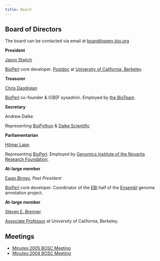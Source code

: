 ```yaml
---
title: Board
---
```


Board of Directors
------------------

The board can be contacted via email at <board@open-bio.org>

**President**

  
[Jason Stajich](bp:Jason_Stajich "wikilink")

[BioPerl](bp:BioPerl "wikilink") core developer.
[Postdoc](http://pmb.berkeley.edu/~taylor/people/js.html) at [University
of California, Berkeley](http://www.berkeley.edu/).

**Treasurer**

  
[Chris Dagdigian](bp:Chris_Dagdigian "wikilink")

[BioPerl](bp:BioPerl "wikilink") co-founder & O|B|F sysadmin. Employed
by [the BioTeam](http://www.bioteam.net).

**Secretary**

  
Andrew Dalke

Representing [BioPython](http://www.biopython.org) & [Dalke
Scientific](http://www.dalkescientific.com)

**Parliamentarian**

  
[Hilmar Lapp](bp:Hilmar_Lapp "wikilink")

Representing [BioPerl](bp:BioPerl "wikilink"). Employed by [Genomics
Institute of the Novartis Research Foundation](http://www.gnf.org).

**At-large member**

  
[Ewan Birney](bp:Ewan_Birney "wikilink"), *Past President*

[BioPerl](bp:BioPerl "wikilink") core developer. Coordinator of the
[EBI](http://www.ebi.ac.uk) half of the
[Ensembl](http://www.ensembl.org) genome annotation project.

**At-large member**

  
[Steven E. Brenner](bp:Steven_Brenner "wikilink")

[Associate Professor](http://compbio.berkeley.edu) at University of
California, Berkeley.

Meetings
--------

-   [Minutes:2005 BOSC Meeting](Minutes:2005_BOSC_Meeting "wikilink")
-   [Minutes:2004 BOSC Meeting](Minutes:2004_BOSC_Meeting "wikilink")

